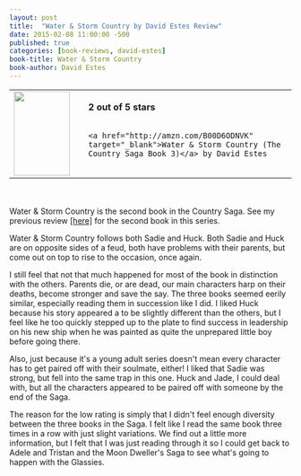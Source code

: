 ```yaml
---
layout: post
title:  "Water & Storm Country by David Estes Review"
date: 2015-02-08 11:00:00 -500
published: true
categories: [book-reviews, david-estes]
book-title: Water & Storm Country
book-author: David Estes
---
```


<table>
 <tr>
  <td><a href="http://amzn.com/B00D6ODNVK" target="_blank"><img src="http://ecx.images-amazon.com/images/I/91swv6cVazL._SL1500_.jpg" style="height:150px; width:100px;"/></a></td>
  <td style="vertical-align:center; padding-left:25px;">
    <b>2 out of 5 stars</b><br/><br/>

    <a href="http://amzn.com/B00D6ODNVK" target="_blank">Water & Storm Country (The Country Saga Book 3)</a> by David Estes

	

  </td>
 </tr>
</table>

<br/><br/>
Water & Storm Country is the second book in the Country Saga. See my previous review <a href="/book-reviews/david-estes/2015/02/03/ice-country-review.html" _target="blank">[here]</a> for the second book in this series.

Water & Storm Country follows both Sadie and Huck. Both Sadie and Huck are on opposite sides of a feud, both have problems with their parents, but come out on top to rise to the occasion, once again.

I still feel that not that much happened for most of the book in distinction with the others. Parents die, or are dead, our main characters harp on their deaths, become stronger and save the say. The three books seemed eerily similar, especially reading them in succession like I did. I liked Huck because his story appeared a to be slightly different than the others, but I feel like he too quickly stepped up to the plate to find success in leadership on his new ship when he was painted as quite the unprepared little boy before going there.

Also, just because it's a young adult series doesn't mean every character has to get paired off with their soulmate, either! I liked that Sadie was strong, but fell into the same trap in this one. Huck and Jade, I could deal with, but all the characters appeared to be paired off with someone by the end of the Saga. 

The reason for the low rating is simply that I didn't feel enough diversity between the three books in the Saga. I felt like I read the same book three times in a row with just slight variations. We find out a little more information, but I felt that I was just reading through it so I could get back to Adele and Tristan and the Moon Dweller's Saga to see what's going to happen with the Glassies. 